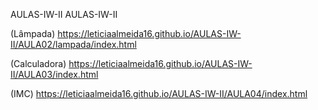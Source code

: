 AULAS-IW-II
AULAS-IW-II

(Lâmpada) https://leticiaalmeida16.github.io/AULAS-IW-II/AULA02/lampada/index.html 

(Calculadora) https://leticiaalmeida16.github.io/AULAS-IW-II/AULA03/index.html 

(IMC) https://leticiaalmeida16.github.io/AULAS-IW-II/AULA04/index.html

